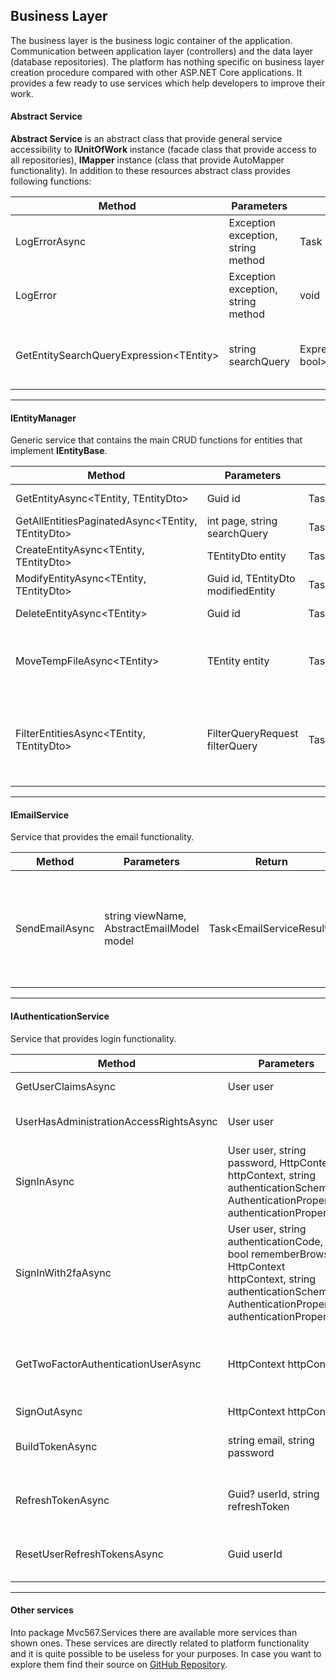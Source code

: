 ## Business Layer

The business layer is the business logic container of the application. Communication between application layer (controllers) and the data layer (database repositories). The platform has nothing specific on business layer creation procedure compared with other ASP.NET Core applications. It provides a few ready to use services which help developers to improve their work.

#### Abstract Service

**Abstract Service** is an abstract class that provide general service accessibility to **IUnitOfWork** instance (facade class that provide access to all repositories), **IMapper** instance (class that provide AutoMapper functionality). In addition to these resources abstract class provides following functions:


| Method | Parameters | Return | Description |
| --- | --- | --- | --- |
| LogErrorAsync | Exception exception, string method | Task | Create log item to database. |
| LogError | Exception exception, string method | void | Create log item to database. |
| GetEntitySearchQueryExpression\<TEntity> | string searchQuery | Expression<Func<TEntity, bool>> | Create where expression from query string. |
---
#### IEntityManager

Generic service that contains the main CRUD functions for entities that implement **IEntityBase**.

| Method | Parameters | Return | Description |
| --- | --- | --- | --- |
| GetEntityAsync\<TEntity, TEntityDto> | Guid id | Task\<TEntityDto> | Get entity by Id |
| GetAllEntitiesPaginatedAsync\<TEntity, TEntityDto> | int page, string searchQuery | Task\<PaginatedEntitiesResult\<TEntityDto>> | Get entities on pages |
| CreateEntityAsync\<TEntity, TEntityDto> | TEntityDto entity | Task\<Guid?> | Create entity |
| ModifyEntityAsync\<TEntity, TEntityDto> | Guid id, TEntityDto modifiedEntity | Task\<Guid?> | Modify entity |
| DeleteEntityAsync\<TEntity> | Guid id | Task\<bool> | Delete entity |
| MoveTempFileAsync\<TEntity> | TEntity entity | Task | Move temp entity file into its pre-defined directory. |
| FilterEntitiesAsync\<TEntity, TEntityDto> | FilterQueryRequest filterQuery | Task\<PaginatedEntitiesResult<TEntityDto>> | Filter entities by using parsed query string parameters. |
---
#### IEmailService

Service that provides the email functionality.

| Method | Parameters | Return | Description |
| --- | --- | --- | --- |
| SendEmailAsync | string viewName, AbstractEmailModel model | Task\<EmailServiceResult> | Send email by using pre-defined email view and specific email model. |
---
#### IAuthenticationService

Service that provides login functionality.

| Method | Parameters | Return | Description |
| --- | --- | --- | --- |
| GetUserClaimsAsync | User user | Task\<IEnumerable\<Claim>> | Get claims of user. |
| UserHasAdministrationAccessRightsAsync | User user | Task\<bool> | Check that user has access rights. |
| SignInAsync | User user, string password, HttpContext httpContext, string authenticationScheme, AuthenticationProperties authenticationProperties | Task\<SignInResult> | Sign in user |
| SignInWith2faAsync | User user, string authenticationCode, bool rememberBrowser, HttpContext httpContext, string authenticationScheme, AuthenticationProperties authenticationProperties | Task\<SignInResult> | Sign in user using two factor authentication. |
| GetTwoFactorAuthenticationUserAsync | HttpContext httpContext | Task\<User> | Get user that activate its two factor authentication form from HttpContext. |
| SignOutAsync | HttpContext httpContext | Task | Sign out user. |
| BuildTokenAsync | string email, string password | Task\<BearerAuthResponse> | Build json web token from user credentials. |
| RefreshTokenAsync | Guid? userId, string refreshToken | Task\<BearerAuthResponse> | Refresh json web token by using refresh token. |
| ResetUserRefreshTokensAsync | Guid userId | Task\<bool> | Reset refresh token and its expiration time. |
---
#### Other services

Into package Mvc567.Services there are available more services than shown ones. These services are directly related to platform functionality and it is quite possible to be useless for your purposes. In case you want to explore them find their source on [GitHub Repository](https://github.com/intellisoft567/mvc567/tree/master/src/Mvc567.Services/Infrastructure).